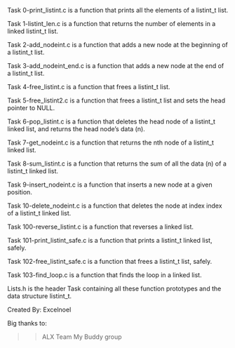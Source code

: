 Task 0-print_listint.c is a function that prints all the elements of a listint_t list.

Task 1-listint_len.c is a function that returns the number of elements in a linked listint_t list.

Task 2-add_nodeint.c is a function that adds a new node at the beginning of a listint_t list.

Task 3-add_nodeint_end.c is a function that adds a new node at the end of a listint_t list.

Task 4-free_listint.c is a function that frees a listint_t list.

Task 5-free_listint2.c is a function that frees a listint_t list and sets the head pointer to NULL.

Task 6-pop_listint.c is a function that deletes the head node of a listint_t linked list, and returns the head node’s data (n).

Task 7-get_nodeint.c is a function that returns the nth node of a listint_t linked list.

Task 8-sum_listint.c is a function that returns the sum of all the data (n) of a listint_t linked list.

Task 9-insert_nodeint.c is a function that inserts a new node at a given position.

Task 10-delete_nodeint.c is a function that deletes the node at index index of a listint_t linked list.

Task 100-reverse_listint.c is a function that reverses a linked list.

Task 101-print_listint_safe.c is a function that prints a listint_t linked list, safely.

Task 102-free_listint_safe.c is a function that frees a listint_t list, safely.

Task 103-find_loop.c is a function that finds the loop in a linked list.

Lists.h is the header Task containing all these function prototypes and the data structure listint_t.

Created By: Excelnoel

Big thanks to:
>>ALX Team
>>My Buddy group
